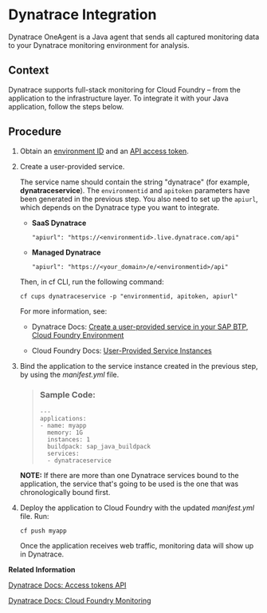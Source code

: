 <!-- loio1610eac123c04d07babaf89c47d82c91 -->

# Dynatrace Integration

Dynatrace OneAgent is a Java agent that sends all captured monitoring data to your Dynatrace monitoring environment for analysis.



<a name="loio1610eac123c04d07babaf89c47d82c91__context_p1l_rrd_p2b"/>

## Context

Dynatrace supports full-stack monitoring for Cloud Foundry – from the application to the infrastructure layer. To integrate it with your Java application, follow the steps below.



<a name="loio1610eac123c04d07babaf89c47d82c91__steps_w3f_srd_p2b"/>

## Procedure

1.  Obtain an [environment ID](https://docs.dynatrace.com/docs/get-started/monitoring-environment#environment-id) and an [API access token](https://docs.dynatrace.com/docs/manage/access-control/access-tokens#create-api-token).

2.  Create a user-provided service.

    The service name should contain the string "dynatrace" \(for example, **dynatraceservice**\). The `environmentid` and `apitoken` parameters have been generated in the previous step. You also need to set up the `apiurl`, which depends on the Dynatrace type you want to integrate.

    -   **SaaS Dynatrace**

        ```
        "apiurl": "https://<environmentid>.live.dynatrace.com/api"
        ```

    -   **Managed Dynatrace**

        ```
        "apiurl": "https://<your_domain>/e/<environmentid>/api"
        ```


    Then, in cf CLI, run the following command:

    ```
    cf cups dynatraceservice -p "environmentid, apitoken, apiurl"
    ```

    For more information, see:

    -   Dynatrace Docs: [Create a user-provided service in your SAP BTP, Cloud Foundry Environment](https://www.dynatrace.com/support/help/setup-and-configuration/setup-on-container-platforms/cloud-foundry/deploy-oneagent-on-sap-cloud-platform-for-application-only-monitoring#create-a-user-provided-service-in-your-sap-btp-cloud-foundry-environment)

    -   Cloud Foundry Docs: [User-Provided Service Instances](https://docs.cloudfoundry.org/devguide/services/user-provided.html)


3.  Bind the application to the service instance created in the previous step, by using the *manifest.yml* file.

    > ### Sample Code:  
    > ```
    > ---
    > applications:
    > - name: myapp
    >   memory: 1G
    >   instances: 1
    >   buildpack: sap_java_buildpack
    >   services:
    >   - dynatraceservice
    > ```

    **NOTE:** If there are more than one Dynatrace services bound to the application, the service that's going to be used is the one that was chronologically bound first.

4.  Deploy the application to Cloud Foundry with the updated *manifest.yml* file. Run:

    ```
    cf push myapp
    ```

    Once the application receives web traffic, monitoring data will show up in Dynatrace.


**Related Information**  


[Dynatrace Docs: Access tokens API](https://docs.dynatrace.com/docs/dynatrace-api/environment-api/tokens-v2/api-tokens/get-all)

[Dynatrace Docs: Cloud Foundry Monitoring](https://docs.dynatrace.com/docs/platform-modules/infrastructure-monitoring/container-platform-monitoring/cloud-foundry-monitoring)

